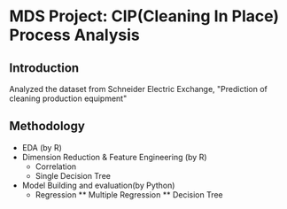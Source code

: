 
# MDS Project: CIP(Cleaning In Place) Process Analysis
## Introduction
Analyzed the dataset from Schneider Electric Exchange, "Prediction of cleaning production equipment"

## Methodology
- EDA (by R)
- Dimension Reduction & Feature Engineering (by R)
  * Correlation 
  * Single Decision Tree
- Model Building and evaluation(by Python)
  * Regression
    ** Multiple Regression
    ** Decision Tree
